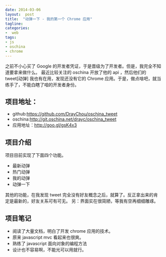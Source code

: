 ```yaml
---
date: 2014-03-06
layout:  post
title:  "动弹一下 - 我的第一个 Chrome 应用"
tagline:
categories:
-  web
tags:
- js
- oschina
- chrome
---
```


之前不小心买了 Google 的开发者凭证，于是晋级为了开发者。但是，我完全不知道要拿来做什么。
最近比较关注的 oschina 开放了他的 api ，然后他们的 tweet[动弹] 我也有在用，发现还没有它的 Chrome 应用。于是，做点啥吧，就当练手了，不能白瞎了咱的开发者身份。

## 项目地址：

- github:https://github.com/DrayChou/oschina_tweet
- oschina:http://git.oschina.net/drayc/oschina_tweet
- 应用地址：http://goo.gl/gsK4x3

## 项目介绍

项目目前实现了下面四个功能。

- 最新动弹
- 热门动弹
- 我的动弹
- 动弹一下

其他的功能，在我发现 tweet 完全没有好友概念之后，就算了。反正拿出来的肯定是最新的，好友关系可有可无。
另：界面实在很简陋，等我有空再细细雕琢。

## 项目笔记

- 阅读了大量文档，明白了开发 chrome 应用的技术。
- 原来 javascript mvc 看起来也很爽。
- 熟练了 javascript 面向对象的编程方法
- 设计也不容易啊，不能光可以用就行。
